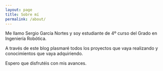 ```yaml
---
layout: page
title: Sobre mí
permalink: /about/
---
```


Me llamo Sergio García Nortes y soy estudiante de 4º curso del Grado en Ingeniería Robótica.

A través de este blog plasmaré todos los proyectos que vaya realizando y conocimientos que vaya adquiriendo.

Espero que disfrutéis con mis avances.

